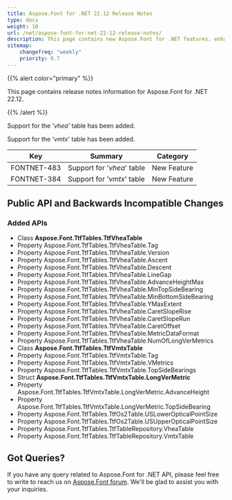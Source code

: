 ```yaml
---
title: Aspose.Font for .NET 22.12 Release Notes
type: docs
weight: 10
url: /net/aspose-font-for-net-22-12-release-notes/
description: This page contains new Aspose.Font for .NET features, enhancement, and bug fixes in 2022, version 22.12. 
sitemap:
    changefreq: "weekly"
    priority: 0.7
---
```


{{% alert color="primary" %}} 

This page contains release notes information for Aspose.Font for .NET 22.12.

{{% /alert %}} 

Support for the '*vhea*' table has been added.

Support for the '*vmtx*' table has been added.

| Key | Summary | Category |
|---|---|---|
| FONTNET-483 | Support for '*vhea*' table | New Feature |
| FONTNET-384 | Support for '*vmtx*' table | New Feature |

## Public API and Backwards Incompatible Changes

### Added APIs
* Class **Aspose.Font.TtfTables.TtfVheaTable**
* Property Aspose.Font.TtfTables.TtfVheaTable.Tag
* Property Aspose.Font.TtfTables.TtfVheaTable.Version
* Property Aspose.Font.TtfTables.TtfVheaTable.Ascent
* Property Aspose.Font.TtfTables.TtfVheaTable.Descent
* Property Aspose.Font.TtfTables.TtfVheaTable.LineGap
* Property Aspose.Font.TtfTables.TtfVheaTable.AdvanceHeightMax
* Property Aspose.Font.TtfTables.TtfVheaTable.MinTopSideBearing
* Property Aspose.Font.TtfTables.TtfVheaTable.MinBottomSideBearing
* Property Aspose.Font.TtfTables.TtfVheaTable.YMaxExtent
* Property Aspose.Font.TtfTables.TtfVheaTable.CaretSlopeRise
* Property Aspose.Font.TtfTables.TtfVheaTable.CaretSlopeRun
* Property Aspose.Font.TtfTables.TtfVheaTable.CaretOffset
* Property Aspose.Font.TtfTables.TtfVheaTable.MetricDataFormat
* Property Aspose.Font.TtfTables.TtfVheaTable.NumOfLongVerMetrics
* Class **Aspose.Font.TtfTables.TtfVmtxTable**
* Property Aspose.Font.TtfTables.TtfVmtxTable.Tag
* Property Aspose.Font.TtfTables.TtfVmtxTable.VMetrics
* Property Aspose.Font.TtfTables.TtfVmtxTable.TopSideBearings
* Struct **Aspose.Font.TtfTables.TtfVmtxTable.LongVerMetric**
* Property Aspose.Font.TtfTables.TtfVmtxTable.LongVerMetric.AdvanceHeight
* Property Aspose.Font.TtfTables.TtfVmtxTable.LongVerMetric.TopSideBearing
* Property Aspose.Font.TtfTables.TtfOs2Table.USLowerOpticalPointSize
* Property Aspose.Font.TtfTables.TtfOs2Table.USUpperOpticalPointSize
* Property Aspose.Font.TtfTables.TtfTableRepository.VheaTable
* Property Aspose.Font.TtfTables.TtfTableRepository.VmtxTable
## Got Queries?
If you have any query related to Aspose.Font for .NET API, please feel free to write to reach us on [Aspose.Font forum](https://forum.aspose.com/c/font/). We'll be glad to assist you with your inquiries.
